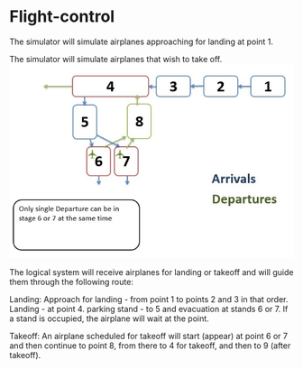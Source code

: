 # Flight-control
The simulator will simulate airplanes approaching for landing at point 1.

The simulator will simulate airplanes that wish to take off.
<img src="https://github.com/Tali74/Flight-control/blob/main/Capture.JPG" width="800">

The logical system will receive airplanes for landing or takeoff and will guide them through the following route:

Landing:
Approach for landing - from point 1 to points 2 and 3 in that order.
Landing - at point 4.
parking stand - to 5 and evacuation at stands 6 or 7. If a stand is occupied, the airplane will wait at the point.

Takeoff:
An airplane scheduled for takeoff will start (appear) at point 6 or 7 and then continue to point 8, from there to 4 for takeoff, and then to 9 (after takeoff).
